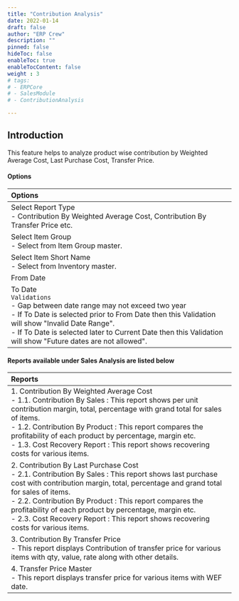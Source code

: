 ```yaml
---
title: "Contribution Analysis"
date: 2022-01-14
draft: false
author: "ERP Crew"
description: ""
pinned: false
hideToc: false
enableToc: true
enableTocContent: false
weight : 3
# tags: 
# - ERPCore 
# - SalesModule
# - ContributionAnalysis

---
```

## Introduction

This feature helps to analyze product wise contribution by Weighted Average Cost, Last Purchase Cost, Transfer Price.

#### Options

|Options|   
  |:------|
  | Select Report Type <br> - Contribution By Weighted Average Cost, Contribution By Transfer Price etc.
  | Select Item Group <br> - Select from Item Group master.
  | Select Item Short Name <br> - Select from Inventory master.
  | From Date
  | To Date <br> `Validations` <br> - Gap between date range may not exceed two year <br> - If To Date is selected prior to From Date then this Validation will show "Invalid Date Range". <br> - If To Date is selected later to Current Date then this Validation will show "Future dates are not allowed".


#### Reports available under Sales Analysis are listed below

|Reports|   
  |:------|
  | 1. Contribution By Weighted Average Cost <br> - 1.1. Contribution By Sales : This report shows per unit contribution margin, total, percentage with grand total for sales of items. <br> - 1.2. Contribution By Product : This report compares the profitability of each product by percentage, margin etc. <br> - 1.3. Cost Recovery Report : This report shows recovering costs for various items. 
  | 2. Contribution By Last Purchase Cost <br> - 2.1. Contribution By Sales : This report shows last purchase cost with contribution margin, total, percentage and grand total for sales of items. <br> - 2.2. Contribution By Product : This report compares the profitability of each product by percentage, margin etc. <br> - 2.3. Cost Recovery Report : This report shows recovering costs for various items.
  | 3. Contribution By Transfer Price <br> - This report displays Contribution of transfer price for various items with qty, value, rate along with other details.
  | 4. Transfer Price Master <br> - This report displays transfer price for various items with WEF date.
  <!-- 4.1. This report display transfer price for various items with WEF date. -->
  <!-- 3.1. report display Contribution of transfer price for various items with qty, value, rate along with other details. -->




